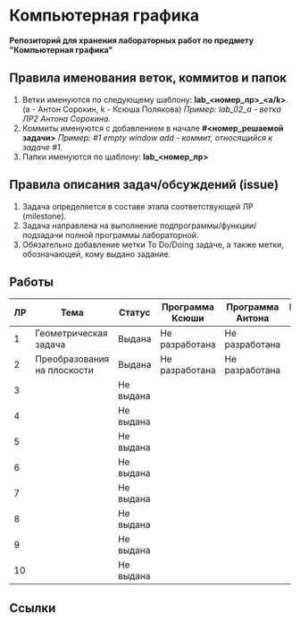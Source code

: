 # Компьютерная графика

**Репозиторий для хранения лабораторных работ по предмету
"Компьютерная графика"**


## Правила именования веток, коммитов и папок

1.  Ветки именуются по следующему шаблону: **lab_<номер_лр>_<a/k>**.
(a - Антон Сорокин, k - Ксюша Полякова)
*Пример: lab_02_a - ветка ЛР2 Антона Сорокина.*
2.  Коммиты именуются с добавлением в начале **#<номер_решаемой задачи>**
*Пример: #1 empty window add - коммит, относящийся к задаче #1.*
3.  Папки именуются по шаблону: **lab_<номер_лр>**

## Правила описания задач/обсуждений (issue)

1.  Задача определяется в составе этапа соответствующей ЛР (milestone).
2.  Задача направлена на выполнение подпрограммы/функции/подзадачи полной
программы лабораторной.
3.  Обязательно добавление метки To Do/Doing задаче, а также метки, обозначающей,
кому выдано задание.

## Работы


| ЛР | Тема | Статус | Программа Ксюши | Программа Антона | Методические материалы |
| -- | ---- | ------ | --------------- | ---------------- | ---------------------- |
| 1 | Геометрическая задача | Выдана | Не разработана | Не разработана ||
| 2 | Преобразования на плоскости | Выдана | Не разработана | Не разработана ||
| 3 || Не выдана ||||
| 4 || Не выдана ||||
| 5 || Не выдана ||||
| 6 || Не выдана ||||
| 7 || Не выдана ||||
| 8 || Не выдана ||||
| 9 || Не выдана ||||
| 10 || Не выдана ||||

## Ссылки

